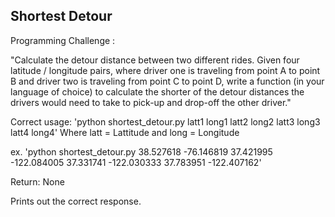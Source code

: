 
## Shortest Detour

Programming Challenge :

"Calculate the detour distance between two different rides. Given four latitude / longitude 
pairs, where driver one is traveling from point A to point B and driver two is traveling from 
point C to point D, write a function (in your language of choice) to calculate the shorter of the 
detour distances the drivers would need to take to pick-up and drop-off the other driver."


Correct usage: 'python shortest_detour.py latt1 long1 latt2 long2 latt3 long3 latt4 long4'
Where latt = Lattitude and long = Longitude


ex. 'python shortest_detour.py 38.527618 -76.146819 37.421995 -122.084005 37.331741 -122.030333 37.783951 -122.407162'


Return: None

Prints out the correct response.
